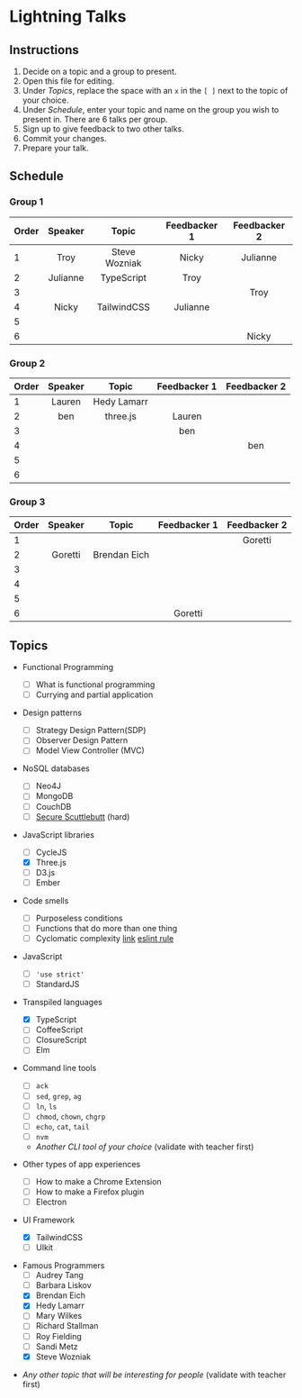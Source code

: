 # Lightning Talks

## Instructions

1. Decide on a topic and a group to present.
1. Open this file for editing.
1. Under _Topics_, replace the space with an `x` in the `[ ]` next to the topic of your choice.
1. Under _Schedule_, enter your topic and name on the group you wish to present in. There are 6 talks per group.
1. Sign up to give feedback to two other talks.
1. Commit your changes.
1. Prepare your talk.

## Schedule

### Group 1

| Order | Speaker |             Topic              | Feedbacker 1 | Feedbacker 2 |
| ----- | :-----: | :----------------------------: | :----------: | :----------: |
| 1     | Troy    | Steve Wozniak                  | Nicky        |  Julianne    |
| 2     | Julianne| TypeScript                     | Troy         |              |
| 3     |         |                                |              |  Troy        |
| 4     | Nicky   | TailwindCSS                    |  Julianne    |              |
| 5     |         |                                |              |              |
| 6     |         |                                |              |  Nicky       |

### Group 2

| Order | Speaker |             Topic              | Feedbacker 1 | Feedbacker 2 |
| ----- | :-----: | :----------------------------: | :----------: | :----------: |
| 1     | Lauren  | Hedy Lamarr                    |              |              |
| 2     |  ben    |   three.js                     |  Lauren      |              |
| 3     |         |                                |   ben        |              |
| 4     |         |                                |              |       ben    |
| 5     |         |                                |              |              |
| 6     |         |                                |              |              |

### Group 3

| Order | Speaker |             Topic              | Feedbacker 1 | Feedbacker 2 |
| ----- | :-----: | :----------------------------: | :----------: | :----------: |
| 1     |         |                                |              | Goretti      |
| 2     | Goretti |Brendan Eich                    |              |              |
| 3     |         |                                |              |              |
| 4     |         |                                |              |              |
| 5     |         |                                |              |              |
| 6     |         |                                |Goretti       |              |

## Topics

- Functional Programming

  - [ ] What is functional programming
  - [ ] Currying and partial application

- Design patterns

  - [ ] Strategy Design Pattern(SDP)
  - [ ] Observer Design Pattern
  - [ ] Model View Controller (MVC)

- NoSQL databases

  - [ ] Neo4J
  - [ ] MongoDB
  - [ ] CouchDB
  - [ ] [Secure Scuttlebutt](https://ssbc.github.io/secure-scuttlebutt/) (hard)

- JavaScript libraries

  - [ ] CycleJS
  - [x] Three.js
  - [ ] D3.js
  - [ ] Ember

- Code smells

  - [ ] Purposeless conditions
  - [ ] Functions that do more than one thing
  - [ ] Cyclomatic complexity [link](http://webuniverse.io/cyclomatic-complexity-refactoring-tips/) [eslint rule](http://eslint.org/docs/rules/complexity)

- JavaScript

  - [ ] `'use strict'`
  - [ ] StandardJS

- Transpiled languages

  - [X] TypeScript
  - [ ] CoffeeScript
  - [ ] ClosureScript
  - [ ] Elm

- Command line tools

  - [ ] `ack`
  - [ ] `sed`, `grep`, `ag`
  - [ ] `ln`, `ls`
  - [ ] `chmod`, `chown`, `chgrp`
  - [ ] `echo`, `cat`, `tail`
  - [ ] `nvm`
  - _Another CLI tool of your choice_ (validate with teacher first)

- Other types of app experiences

  - [ ] How to make a Chrome Extension
  - [ ] How to make a Firefox plugin
  - [ ] Electron

- UI Framework

  - [x] TailwindCSS
  - [ ] UIkit

* Famous Programmers
  - [ ] Audrey Tang
  - [ ] Barbara Liskov
  - [x] Brendan Eich
  - [x] Hedy Lamarr
  - [ ] Mary Wilkes
  - [ ] Richard Stallman
  - [ ] Roy Fielding
  - [ ] Sandi Metz
  - [x] Steve Wozniak

- _Any other topic that will be interesting for people_ (validate with teacher first)
